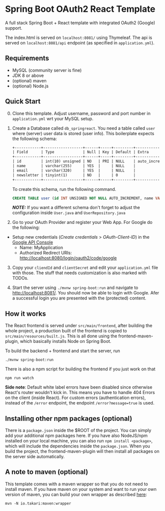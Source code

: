 # Spring Boot OAuth2 React Template

A full stack Spring Boot + React template with integrated OAuth2 (Google) support.

The index.html is served on `localhost:8081/` using Thymeleaf. The api is served on `localhost:8081/api` endpoint (as specified in `application.yml`).
## Requirements

* MySQL (community server is fine)
* JDK 8 or above
* (optional) maven
* (optional) Node.js

## Quick Start
0. Clone this template. Adjust username, password and port number in `application.yml` wrt your MySQL setup.


1. Create a Database called `db_springreact`. You need a table called `user` where (server) user data is stored (user info).
   This boilerplate expects the following schema:

    ```txt
    +------------+------------------+------+-----+---------+----------------+
    | Field      | Type             | Null | Key | Default | Extra          |
    +------------+------------------+------+-----+---------+----------------+
    | id         | int(10) unsigned | NO   | PRI | NULL    | auto_increment |
    | name       | varchar(255)     | YES  |     | NULL    |                |
    | email      | varchar(320)     | YES  |     | NULL    |                |
    | newsletter | tinyint(1)       | NO   |     | 0       |                |
    +------------+------------------+------+-----+---------+----------------+
    ```

   To create this schema, run the following command.

    ```sql
    CREATE TABLE user (id INT UNSIGNED NOT NULL AUTO_INCREMENT, name VARCHAR(255), email VARCHAR(320), newsletter BOOLEAN NOT NULL DEFAULT FALSE, PRIMARY KEY (id));
    ```

   ***NOTE:*** If you want a different schema don't forget to adjust the configuration inside `User.java` and `UserRepository.java`

2. Go to your OAuth Provider and register your Web App. For Google do the following:

* Setup new credentials (_Create credentials_ > _OAuth-Client-ID_) in the [Google API Console](https://console.developers.google.com/)
    * Name: MyApplication
    * Authorized Redirect URIs: [http://localhost:8080/login/oauth2/code/google](http://localhost:8081/login/oauth2/code/google)

3. Copy your `cliendId` and `clientSecret` and edit your `application.yml` file with those. The stuff that needs 
customization is also marked with TODOs.


4. Start the server using `./mvnw spring-boot:run` and navigate to [http://localhost:8081/](http://localhost:8081/). 
You should now be able to login with Google. Afer a successful login you are presented with the (protected) content.

## How it works

The React frontend is served under `src/main/frontend`, after building the whole project, a production built
of the frontend is copied to `src/main/resources/built.js`. This is all done using the frontend-maven-plugin, which basically installs Node on Spring Boot.

To build the backend + frontend and start the server, run

    ./mvnw spring-boot:run   

There is also a npm script for building the frontend if you just work on that

    npm run watch

__Side note__: Default white label errors have been disabled since otherwise React's router wouldn't kick in. This means
you have to handle 404 Errors on the client (inside React). For custom errors (authentication errors), instead of the
`/error` endpoint, the endpoint `/error?message=true` is used.

## Installing other npm packages (optional)

There is a `package.json` inside the $ROOT of the project. You can simply add your additional npm packages here. If you
have also NodeJS/npm installed on your local machine, you can also run `npm install <package>`, which will include the dependencies
inside the `package.json`. When you build the project, the frontend-maven-plugin will then install all packages on the server side automatically.

## A note to maven (optional)

This template comes with a maven wrapper so that you do not need to install maven. If you have maven on your system and want to
run your own version of maven, you can build your own wrapper as described [here](https://www.baeldung.com/maven-wrapper):

    mvn -N io.takari:maven:wrapper
